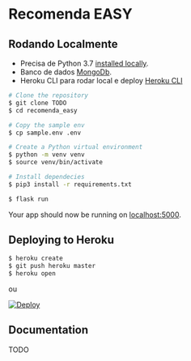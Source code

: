 # Recomenda EASY

## Rodando Localmente
- Precisa de Python 3.7 [installed locally](http://install.python-guide.org).
- Banco de dados [MongoDb](https://docs.mongodb.com/manual/installation/).
- Heroku CLI para rodar local e deploy [Heroku CLI](https://devcenter.heroku.com/articles/heroku-cli)

```sh
# Clone the repository
$ git clone TODO
$ cd recomenda_easy

# Copy the sample env
$ cp sample.env .env

# Create a Python virtual environment
$ python -m venv venv
$ source venv/bin/activate

# Install dependecies
$ pip3 install -r requirements.txt

$ flask run
```

Your app should now be running on [localhost:5000](http://localhost:5000/).

## Deploying to Heroku

```sh
$ heroku create
$ git push heroku master
$ heroku open
```
ou

[![Deploy](https://www.herokucdn.com/deploy/button.svg)](https://heroku.com/deploy)

## Documentation
 TODO
